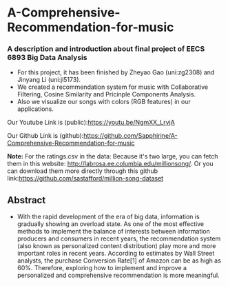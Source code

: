 # A-Comprehensive-Recommendation-for-music
### A description and introduction about final project of EECS 6893 Big Data Analysis
- For this project, it has been finished by Zheyao Gao (uni:zg2308) and Jinyang Li (uni:jl5173).
- We created a recommendation system for music with Collaborative Filtering, Cosine Similarity and Pricinple Components Analysis.
- Also we visualize our songs with colors (RGB features) in our applications.

Our Youtube Link is (public):https://youtu.be/NgmXX_LrvjA 


Our Github Link is (github):https://github.com/Sapphirine/A-Comprehensive-Recommendation-for-music

**Note:**
For the ratings.csv in the data:
  Because it's two large, you can fetch them in this website: http://labrosa.ee.columbia.edu/millionsong/. Or you can download them more directly through this github link:https://github.com/sastafford/million-song-dataset

## Abstract
- With the rapid development of the era of big data, information is gradually showing an overload state. As one of the most effective methods to implement the balance of interests between information producers and consumers in recent years, the recommendation system (also known as personalized content distribution) play more and more important roles in recent years. According to estimates by Wall Street analysts, the purchase Conversion Rate[1] of Amazon can be as high as 60%. Therefore, exploring how to implement and improve a personalized and comprehensive recommendation is more meaningful.
